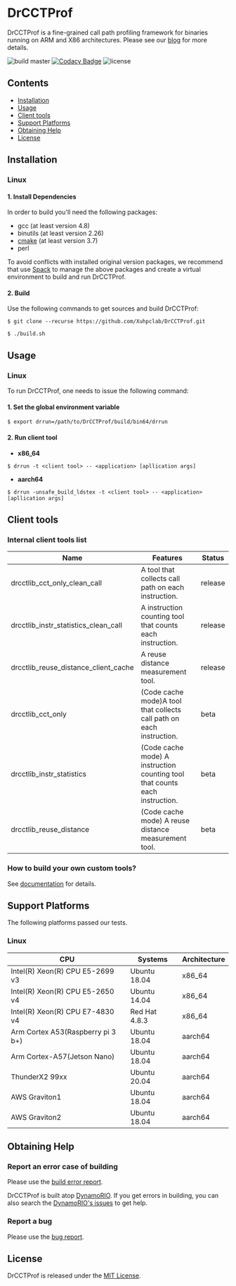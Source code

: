 # DrCCTProf

DrCCTProf is a fine-grained call path profiling framework for binaries running on ARM and X86 architectures. Please see our [blog](https://xl10.github.io/blog/drcctprof.html) for more details.

![build master](https://github.com/Xuhpclab/DrCCTProf/workflows/build%20master/badge.svg)
[![Codacy Badge](https://app.codacy.com/project/badge/Grade/194a05c4a4164a15b225e5537803e39b)](https://www.codacy.com/manual/dolanzhao/DrCCTProf_SC20?utm_source=github.com&amp;utm_medium=referral&amp;utm_content=dolanzhao/DrCCTProf_SC20&amp;utm_campaign=Badge_Grade)
![license](https://img.shields.io/github/license/Xuhpclab/DrCCTProf)

## Contents

- [Installation](#installation)
- [Usage](#usage)
- [Client tools](#client-tools)
- [Support Platforms](#support-platforms)
- [Obtaining Help](#obtaining-help)
- [License](#license)

## Installation

### Linux

#### 1. Install Dependencies

In order to build you'll need the following packages:

* gcc (at least version 4.8)
* binutils (at least version 2.26)
* [cmake](https://cmake.org/download/) (at least version 3.7)
* perl

To avoid conflicts with installed original version packages, we recommend that use [Spack](https://spack.io/) to manage the above packages and create a virtual environment to build and run DrCCTProf. 

#### 2. Build

Use the following commands to get sources and build DrCCTProf:

```console
$ git clone --recurse https://github.com/Xuhpclab/DrCCTProf.git
```
```console
$ ./build.sh
```

## Usage

### Linux

To run DrCCTProf, one needs to issue the following command:

#### 1. Set the global environment variable

```console
$ export drrun=/path/to/DrCCTProf/build/bin64/drrun
```


#### 2. Run client tool

* **x86_64**

```console
$ drrun -t <client tool> -- <application> [apllication args]
```

* **aarch64**

```console
$ drrun -unsafe_build_ldstex -t <client tool> -- <application> [apllication args]
```

## Client tools

### Internal client tools list

| Name                                 | Features                                                                    | Status  |
|--------------------------------------|-----------------------------------------------------------------------------|---------|
| drcctlib_cct_only_clean_call         | A tool that collects call path on each instruction.                         | release |
| drcctlib_instr_statistics_clean_call | A instruction counting tool that counts each instruction.                   | release |
| drcctlib_reuse_distance_client_cache | A reuse distance measurement tool.                                          | release |
| drcctlib_cct_only                    | (Code cache mode)A tool that collects call path on each instruction.        | beta    |
| drcctlib_instr_statistics            | (Code cache mode) A instruction counting tool that counts each instruction. | beta    |
| drcctlib_reuse_distance              | (Code cache mode) A reuse distance measurement tool.                        | beta    |

### How to build your own custom tools?

See [documentation](doc/build_custom_client_tool.md) for details.

## Support Platforms

The following platforms passed our tests.

### Linux

| CPU                               | Systems         | Architecture |
|-----------------------------------|-----------------|--------------|
| Intel(R) Xeon(R) CPU E5-2699 v3   | Ubuntu 18.04    | x86_64       |
| Intel(R) Xeon(R) CPU E5-2650 v4   | Ubuntu 14.04    | x86_64       |
| Intel(R) Xeon(R) CPU E7-4830 v4   | Red Hat 4.8.3   | x86_64       |
| Arm Cortex A53(Raspberry pi 3 b+) | Ubuntu 18.04    | aarch64      |
| Arm Cortex-A57(Jetson Nano)       | Ubuntu 18.04    | aarch64      |
| ThunderX2 99xx                    | Ubuntu 20.04    | aarch64      |
| AWS Graviton1                     | Ubuntu 18.04    | aarch64      |
| AWS Graviton2                     | Ubuntu 18.04    | aarch64      |

## Obtaining Help

### Report an error case of building

Please use the [build error report](https://github.com/Xuhpclab/DrCCTProf/issues/new?labels=build-error&template=build_error.md&title=Build+error).

DrCCTProf is built atop [DynamoRIO](https://github.com/DynamoRIO/dynamorio). If you get errors in building, you can also search the [DynamoRIO's issues](https://github.com/DynamoRIO/dynamorio/issues) to get help.

### Report a bug

Please use the [bug report](https://github.com/Xuhpclab/DrCCTProf/issues/new?labels=bug-report&template=bug_report.md&title=Bug+report).

## License

DrCCTProf is released under the [MIT License](http://www.opensource.org/licenses/MIT).
